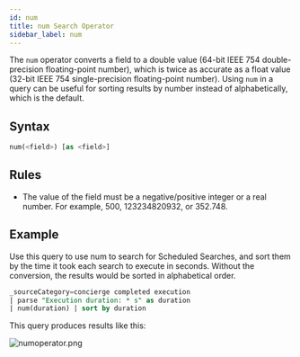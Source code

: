 ```yaml
---
id: num
title: num Search Operator
sidebar_label: num
---
```


The `num` operator converts a field to a double value (64-bit IEEE 754 double-precision floating-point number), which is twice as accurate as a float value (32-bit IEEE 754 single-precision floating-point number). Using `num` in a query can be useful for sorting results by number instead of alphabetically, which is the default.


## Syntax

```sql
num(<field>) [as <field>]
```

## Rules

* The value of the field must be a negative/positive integer or a real number. For example, 500, 123234820932, or 352.748.

## Example

Use this query to use num to search for Scheduled Searches, and sort them by the time it took each search to execute in seconds. Without the conversion, the results would be sorted in alphabetical order.

```sql
_sourceCategory=concierge completed execution
| parse "Execution duration: * s" as duration
| num(duration) | sort by duration
```

This query produces results like this:

![numoperator.png](/img/search/searchquerylanguage/search-operators/numoperator.png)
